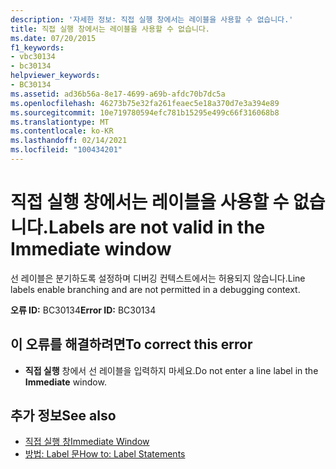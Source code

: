 ```yaml
---
description: '자세한 정보: 직접 실행 창에서는 레이블을 사용할 수 없습니다.'
title: 직접 실행 창에서는 레이블을 사용할 수 없습니다.
ms.date: 07/20/2015
f1_keywords:
- vbc30134
- bc30134
helpviewer_keywords:
- BC30134
ms.assetid: ad36b56a-8e17-4699-a69b-afdc70b7dc5a
ms.openlocfilehash: 46273b75e32fa261feaec5e18a370d7e3a394e89
ms.sourcegitcommit: 10e719780594efc781b15295e499c66f316068b8
ms.translationtype: MT
ms.contentlocale: ko-KR
ms.lasthandoff: 02/14/2021
ms.locfileid: "100434201"
---
```

# <a name="labels-are-not-valid-in-the-immediate-window"></a><span data-ttu-id="9d02d-103">직접 실행 창에서는 레이블을 사용할 수 없습니다.</span><span class="sxs-lookup"><span data-stu-id="9d02d-103">Labels are not valid in the Immediate window</span></span>

<span data-ttu-id="9d02d-104">선 레이블은 분기하도록 설정하며 디버깅 컨텍스트에서는 허용되지 않습니다.</span><span class="sxs-lookup"><span data-stu-id="9d02d-104">Line labels enable branching and are not permitted in a debugging context.</span></span>  
  
 <span data-ttu-id="9d02d-105">**오류 ID:** BC30134</span><span class="sxs-lookup"><span data-stu-id="9d02d-105">**Error ID:** BC30134</span></span>  
  
## <a name="to-correct-this-error"></a><span data-ttu-id="9d02d-106">이 오류를 해결하려면</span><span class="sxs-lookup"><span data-stu-id="9d02d-106">To correct this error</span></span>  
  
- <span data-ttu-id="9d02d-107">**직접 실행** 창에서 선 레이블을 입력하지 마세요.</span><span class="sxs-lookup"><span data-stu-id="9d02d-107">Do not enter a line label in the **Immediate** window.</span></span>  
  
## <a name="see-also"></a><span data-ttu-id="9d02d-108">추가 정보</span><span class="sxs-lookup"><span data-stu-id="9d02d-108">See also</span></span>

- [<span data-ttu-id="9d02d-109">직접 실행 창</span><span class="sxs-lookup"><span data-stu-id="9d02d-109">Immediate Window</span></span>](/visualstudio/ide/reference/immediate-window)
- [<span data-ttu-id="9d02d-110">방법: Label 문</span><span class="sxs-lookup"><span data-stu-id="9d02d-110">How to: Label Statements</span></span>](../programming-guide/program-structure/how-to-label-statements.md)
